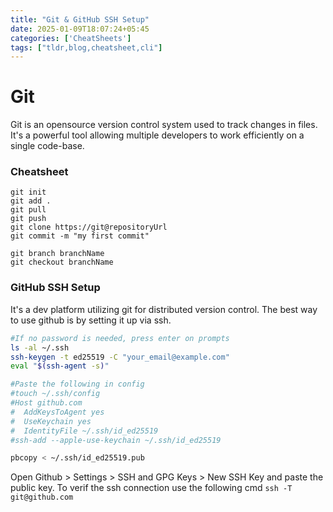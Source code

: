 ```yaml
---
title: "Git & GitHub SSH Setup"
date: 2025-01-09T18:07:24+05:45
categories: ['CheatSheets']
tags: ["tldr,blog,cheatsheet,cli"]
---
```


# Git
Git is an opensource version control system used to track changes in files. It's a powerful tool allowing multiple developers to work efficiently on a single code-base.

### Cheatsheet
```shell
git init
git add .
git pull
git push
git clone https://git@repositoryUrl
git commit -m "my first commit"

git branch branchName
git checkout branchName
```
### GitHub SSH Setup
It's a dev platform utilizing git for distributed version control. The best way to use github is by setting it up via ssh.
```bash
#If no password is needed, press enter on prompts
ls -al ~/.ssh
ssh-keygen -t ed25519 -C "your_email@example.com"
eval "$(ssh-agent -s)"

#Paste the following in config
#touch ~/.ssh/config
#Host github.com
#  AddKeysToAgent yes
#  UseKeychain yes
#  IdentityFile ~/.ssh/id_ed25519
#ssh-add --apple-use-keychain ~/.ssh/id_ed25519

pbcopy < ~/.ssh/id_ed25519.pub
```
Open Github > Settings > SSH and GPG Keys > New SSH Key and paste the public key. To verif the ssh connection use the following cmd `ssh -T git@github.com`
